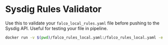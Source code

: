 # Sysdig Rules Validator 

Use this to validate your `falco_local_rules.yaml` file before pushing to the Sysdig API. Useful for testing your file in pipeline.

```bash
docker run -v $(pwd)/falco_rules_local.yaml:/falco_rules_local.yaml -e SECURE_API_TOKEN=xxxx -e API_ENDPOINT=https://app.au1.sysdig.com ghcr.io/andrewd-sysdig/sysdig-rules-validator:latest
```
